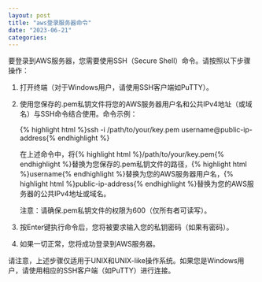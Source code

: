 ```yaml
---
layout: post
title: "aws登录服务器命令"
date: "2023-06-21"
categories: 
---
```

<p>要登录到AWS服务器，您需要使用SSH（Secure Shell）命令。请按照以下步骤操作：</p>
<ol>
<li>
<p>打开终端（对于Windows用户，请使用SSH客户端如PuTTY）。</p>
</li>
<li>
<p>使用您保存的.pem私钥文件将您的AWS服务器用户名和公共IPv4地址（或域名）与SSH命令结合使用。命令示例：</p>
{% highlight html %}ssh -i /path/to/your/key.pem username@public-ip-address{% endhighlight %}
<p>在上述命令中，将{% highlight html %}/path/to/your/key.pem{% endhighlight %}替换为您保存的.pem私钥文件的路径，{% highlight html %}username{% endhighlight %}替换为您的AWS服务器用户名，{% highlight html %}public-ip-address{% endhighlight %}替换为您的AWS服务器的公共IPv4地址或域名。</p>
<p>注意：请确保.pem私钥文件的权限为600（仅所有者可读写）。</p>
</li>
<li>
<p>按Enter键执行命令后，您将被要求输入您的私钥密码（如果有密码）。</p>
</li>
<li>
<p>如果一切正常，您将成功登录到AWS服务器。</p>
</li>
</ol>
<p>请注意，上述步骤仅适用于UNIX和UNIX-like操作系统。如果您是Windows用户，请使用相应的SSH客户端（如PuTTY）进行连接。</p>
